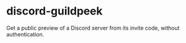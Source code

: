 # discord-guildpeek
Get a public preview of a Discord server from its invite code, without authentication.
